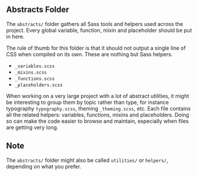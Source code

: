 ## Abstracts Folder

The `abstracts/` folder gathers all Sass tools and helpers used across the project. Every global variable, function, mixin and placeholder should be put in here.

The rule of thumb for this folder is that it should not output a single line of CSS when compiled on its own. These are nothing but Sass helpers.

- `_variables.scss`
- `_mixins.scss`
- `_functions.scss`
- `_placeholders.scss`

When working on a very large project with a lot of abstract utilities, it might be interesting to group them by topic rather than type, for instance typography `typography.scss`, theming `_theming.scss`, etc. Each file contains all the related helpers: variables, functions, mixins and placeholders. Doing so can make the code easier to browse and maintain, especially when files are getting very long.

## Note

The `abstracts/` folder might also be called `utilities/` or `helpers/`, depending on what you prefer.
